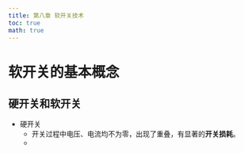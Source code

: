 ```yaml
---
title: 第八章 软开关技术
toc: true
math: true
---
```


# 软开关的基本概念

## 硬开关和软开关

- 硬开关
  - 开关过程中电压、电流均不为零，出现了重叠，有显著的**开关损耗**。
  - 